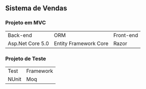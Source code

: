 <h2>Sistema de Vendas</h2>
<h3>Projeto em MVC</h3>
<table>
  <tr>
    <td>Back-end</td>
    <td>ORM</td>
    <td>Front-end</td>
  </tr>
  <tr>
    <td>Asp.Net Core 5.0</td>
    <td>Entity Framework Core</td>
    <td>Razor</td>
  </tr>
</table>
<h3>Projeto de Teste</h3>
<table>
  <tr>
    <td>Test</td>
    <td>Framework</td>
  </tr>
  <tr>
    <td>NUnit</td>
    <td>Moq</td>
  </tr>
</table>
